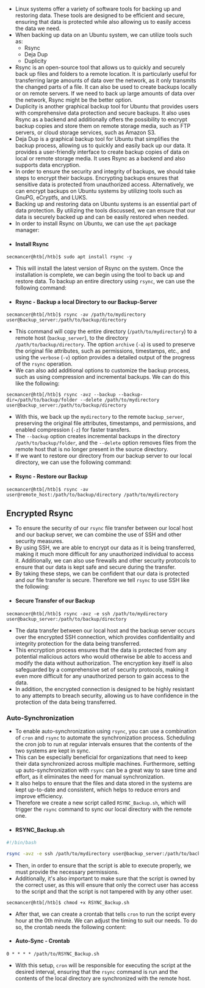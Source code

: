 - Linux systems offer a variety of software tools for backing up and restoring data. These tools are designed to be efficient and secure, ensuring that data is protected while also allowing us to easily access the data we need.
- When backing up data on an Ubuntu system, we can utilize tools such as:
	- Rsync
	- Deja Dup
	- Duplicity
- Rsync is an open-source tool that allows us to quickly and securely back up files and folders to a remote location. It is particularly useful for transferring large amounts of data over the network, as it only transmits the changed parts of a file. It can also be used to create backups locally or on remote servers. If we need to back up large amounts of data over the network, Rsync might be the better option.
- Duplicity is another graphical backup tool for Ubuntu that provides users with comprehensive data protection and secure backups. It also uses Rsync as a backend and additionally offers the possibility to encrypt backup copies and store them on remote storage media, such as FTP servers, or cloud storage services, such as Amazon S3.
- Deja Dup is a graphical backup tool for Ubuntu that simplifies the backup process, allowing us to quickly and easily back up our data. It provides a user-friendly interface to create backup copies of data on local or remote storage media. It uses Rsync as a backend and also supports data encryption.
- In order to ensure the security and integrity of backups, we should take steps to encrypt their backups. Encrypting backups ensures that sensitive data is protected from unauthorized access. Alternatively, we can encrypt backups on Ubuntu systems by utilizing tools such as GnuPG, eCryptfs, and LUKS.
- Backing up and restoring data on Ubuntu systems is an essential part of data protection. By utilizing the tools discussed, we can ensure that our data is securely backed up and can be easily restored when needed.
- In order to install Rsync on Ubuntu, we can use the `apt` package manager:
- #### Install Rsync
```shell-session
secmancer@htb[/htb]$ sudo apt install rsync -y
```
- This will install the latest version of Rsync on the system. Once the installation is complete, we can begin using the tool to back up and restore data. To backup an entire directory using `rsync`, we can use the following command:
- #### Rsync - Backup a local Directory to our Backup-Server
```shell-session
secmancer@htb[/htb]$ rsync -av /path/to/mydirectory user@backup_server:/path/to/backup/directory
```
- This command will copy the entire directory (`/path/to/mydirectory`) to a remote host (`backup_server`), to the directory `/path/to/backup/directory`. The option `archive` (`-a`) is used to preserve the original file attributes, such as permissions, timestamps, etc., and using the `verbose` (`-v`) option provides a detailed output of the progress of the `rsync` operation.
- We can also add additional options to customize the backup process, such as using compression and incremental backups. We can do this like the following:
```shell-session
secmancer@htb[/htb]$ rsync -avz --backup --backup-dir=/path/to/backup/folder --delete /path/to/mydirectory user@backup_server:/path/to/backup/directory
```
- With this, we back up the `mydirectory` to the remote `backup_server`, preserving the original file attributes, timestamps, and permissions, and enabled compression (`-z`) for faster transfers. 
- The `--backup` option creates incremental backups in the directory `/path/to/backup/folder`, and the `--delete` option removes files from the remote host that is no longer present in the source directory.
- If we want to restore our directory from our backup server to our local directory, we can use the following command:
- #### Rsync - Restore our Backup
```shell-session
secmancer@htb[/htb]$ rsync -av user@remote_host:/path/to/backup/directory /path/to/mydirectory
```

## Encrypted Rsync
- To ensure the security of our `rsync` file transfer between our local host and our backup server, we can combine the use of SSH and other security measures. 
- By using SSH, we are able to encrypt our data as it is being transferred, making it much more difficult for any unauthorized individual to access it. Additionally, we can also use firewalls and other security protocols to ensure that our data is kept safe and secure during the transfer. 
- By taking these steps, we can be confident that our data is protected and our file transfer is secure. Therefore we tell `rsync` to use SSH like the following:
- #### Secure Transfer of our Backup
```shell-session
secmancer@htb[/htb]$ rsync -avz -e ssh /path/to/mydirectory user@backup_server:/path/to/backup/directory
```
- The data transfer between our local host and the backup server occurs over the encrypted SSH connection, which provides confidentiality and integrity protection for the data being transferred. 
- This encryption process ensures that the data is protected from any potential malicious actors who would otherwise be able to access and modify the data without authorization. The encryption key itself is also safeguarded by a comprehensive set of security protocols, making it even more difficult for any unauthorized person to gain access to the data. 
- In addition, the encrypted connection is designed to be highly resistant to any attempts to breach security, allowing us to have confidence in the protection of the data being transferred.


### Auto-Synchronization
- To enable auto-synchronization using `rsync`, you can use a combination of `cron` and `rsync` to automate the synchronization process. Scheduling the cron job to run at regular intervals ensures that the contents of the two systems are kept in sync. 
- This can be especially beneficial for organizations that need to keep their data synchronized across multiple machines. Furthermore, setting up auto-synchronization with `rsync` can be a great way to save time and effort, as it eliminates the need for manual synchronization. 
- It also helps to ensure that the files and data stored in the systems are kept up-to-date and consistent, which helps to reduce errors and improve efficiency.
- Therefore we create a new script called `RSYNC_Backup.sh`, which will trigger the `rsync` command to sync our local directory with the remote one.
- #### RSYNC_Backup.sh
```bash
#!/bin/bash

rsync -avz -e ssh /path/to/mydirectory user@backup_server:/path/to/backup/directory
```
- Then, in order to ensure that the script is able to execute properly, we must provide the necessary permissions. 
- Additionally, it's also important to make sure that the script is owned by the correct user, as this will ensure that only the correct user has access to the script and that the script is not tampered with by any other user.
```shell-session
secmancer@htb[/htb]$ chmod +x RSYNC_Backup.sh
```
- After that, we can create a crontab that tells `cron` to run the script every hour at the 0th minute. We can adjust the timing to suit our needs. To do so, the crontab needs the following content:
- #### Auto-Sync - Crontab
```shell-session
0 * * * * /path/to/RSYNC_Backup.sh
```
- With this setup, `cron` will be responsible for executing the script at the desired interval, ensuring that the `rsync` command is run and the contents of the local directory are synchronized with the remote host.